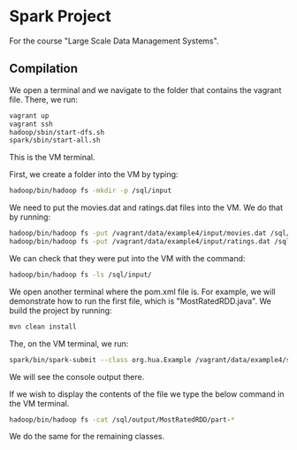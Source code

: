 # Spark Project

For the course "Large Scale Data Management Systems".

## Compilation

We open a terminal and we navigate to the folder that contains the vagrant file. There, we run:
```bash
vagrant up
vagrant ssh
hadoop/sbin/start-dfs.sh
spark/sbin/start-all.sh
```
This is the VM terminal.

First, we create a folder into the VM by typing:
```bash
hadoop/bin/hadoop fs -mkdir -p /sql/input
````
We need to put the movies.dat and ratings.dat files into the VM. We do that by running:
```bash
hadoop/bin/hadoop fs -put /vagrant/data/example4/input/movies.dat /sql/input
hadoop/bin/hadoop fs -put /vagrant/data/example4/input/ratings.dat /sql/input
````
We can check that they were put into the VM with the command:
```bash
hadoop/bin/hadoop fs -ls /sql/input/
```
We open another terminal where the pom.xml file is. For example, we will demonstrate how to run the first file, which is "MostRatedRDD.java". We build the project by running:
```bash
mvn clean install
```

The, on the VM terminal, we run:
```bash
spark/bin/spark-submit --class org.hua.Example /vagrant/data/example4/sql/target/sql-0.1.jar hdfs://localhost:54310/sql/input hdfs://localhost:54310/sql/output
```
We will see the console output there.

If we wish to display the contents of the file we type the below command in the VM terminal.
```bash
hadoop/bin/hadoop fs -cat /sql/output/MostRatedRDD/part-*
```
We do the same for the remaining classes.
